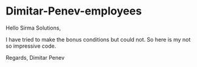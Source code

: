 # Dimitar-Penev-employees
Hello Sirma Solutions, 

I have tried to make the bonus conditions but could not. So here is my not so impressive code.

Regards,
Dimitar Penev
